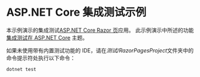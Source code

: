 # <a name="aspnet-core-integration-testing-sample"></a>ASP.NET Core 集成测试示例

本示例演示的集成测试[ASP.NET Core Razor 页](https://docs.microsoft.com/aspnet/core/mvc/razor-pages)应用。 此示例演示中所述的功能[集成测试在 ASP.NET Core](https://docs.microsoft.com/aspnet/core/test/integration-tests) 主题。

如果未使用带有内置测试功能的 IDE，请在*测试/RazorPagesProject*文件夹中的命令提示符处执行以下命令：

```dotnetcli
dotnet test
```
